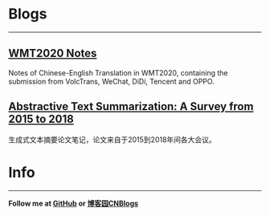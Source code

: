 # Blogs
---
## [WMT2020 Notes](WMT2020Notes/)

Notes of Chinese-English Translation in WMT2020, containing the submission from VolcTrans, WeChat, DiDi, Tencent and OPPO.

## [Abstractive Text Summarization: A Survey from 2015 to 2018](AbstractiveSum2018/)

生成式文本摘要论文笔记，论文来自于2015到2018年间各大会议。

# Info
---

**Follow me at [GitHub](https://github.com/SunshineBot) or [博客园CNBlogs](https://www.cnblogs.com/dtblog)**
